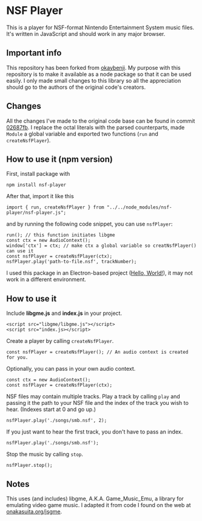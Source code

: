 # NSF Player

This is a player for NSF-format Nintendo Entertainment System music files. It's written in JavaScript and should work in any major browser.

## Important info

This repository has been forked from [okaybenji](https://github.com/okaybenji/nsf-player). My purpose with this repository is to make it available as a node package so that it can be used easily. I only made small changes to this library so all the appreciation should go to the authors of the original code's creators.


## Changes 

All the changes I've made to the original code base can be found in commit [02687fb](https://github.com/ingenmaffen/nsf-player/commit/02687fbe3301cc3a3a912450653156343955fd57). I replace the octal literals with the parsed counterparts, made `Module` a global variable and exported two functions (`run` and `createNsfPlayer`).
## How to use it (npm version) 

First, install package with 

```shell
npm install nsf-player
```

After that, import it like this

```
import { run, createNsfPlayer } from "../../node_modules/nsf-player/nsf-player.js";
```

and by running the following code snippet, you can use `nsfPlayer`:

```
run(); // this function initiates libgme
const ctx = new AudioContext();
window['ctx'] = ctx; // make ctx a global variable so creatNsfPlayer() can use it
const nsfPlayer = createNsfPlayer(ctx);
nsfPlayer.play('path-to-file.nsf', trackNumber);
```

I used this package in an Electron-based project ([Hello, World!](https://github.com/ingenmaffen/hello-world)), it may not work in a different environment.

## How to use it
Include **libgme.js** and **index.js** in your project.
```
<script src="libgme/libgme.js"></script>
<script src="index.js></script>
```
Create a player by calling `createNsfPlayer`.
```
const nsfPlayer = createNsfPlayer(); // An audio context is created for you.
```
Optionally, you can pass in your own audio context.
```
const ctx = new AudioContext();
const nsfPlayer = createNsfPlayer(ctx);
```
NSF files may contain multiple tracks. Play a track by calling `play` and passing it the path to your NSF file and the index of the track you wish to hear. (Indexes start at 0 and go up.)
```
nsfPlayer.play('./songs/smb.nsf', 2);
```
If you just want to hear the first track, you don't have to pass an index.
```
nsfPlayer.play('./songs/smb.nsf');
```
Stop the music by calling `stop`.
```
nsfPlayer.stop();
```
## Notes
This uses (and includes) libgme, A.K.A. Game_Music_Emu, a library for emulating video game music.
I adapted it from code I found on the web at [onakasuita.org/jsgme](http://onakasuita.org/jsgme/).
